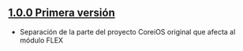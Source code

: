 ## [1.0.0 Primera versión](http://git.sdos.es/ios/SDOSFLEX/tree/v1.0.0)

- Separación de la parte del proyecto CoreiOS original que afecta al módulo FLEX